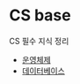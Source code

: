 # CS base
CS 필수 지식 정리

- [운영체제](https://github.com/yujin-dev/CS-base/blob/master/OS.md)
- [데이터베이스](https://github.com/yujin-dev/CS-base/blob/master/Database.md)